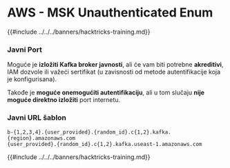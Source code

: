 # AWS - MSK Unauthenticated Enum

{{#include ../../../banners/hacktricks-training.md}}

### Javni Port

Moguće je **izložiti Kafka broker javnosti**, ali će vam biti potrebne **akreditivi**, IAM dozvole ili važeći sertifikat (u zavisnosti od metode autentifikacije koja je konfigurisana).

Takođe je **moguće onemogućiti autentifikaciju**, ali u tom slučaju **nije moguće direktno izložiti** port internetu.

### Javni URL šablon
```
b-{1,2,3,4}.{user_provided}.{random_id}.c{1,2}.kafka.{region}.amazonaws.com
{user_provided}.{random_id}.c{1,2}.kafka.useast-1.amazonaws.com
```
{{#include ../../../banners/hacktricks-training.md}}
